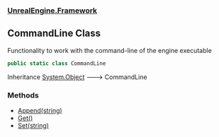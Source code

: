 ### [UnrealEngine.Framework](./UnrealEngine-Framework.md 'UnrealEngine.Framework')
## CommandLine Class
Functionality to work with the command-line of the engine executable  
```csharp
public static class CommandLine
```
Inheritance [System.Object](https://docs.microsoft.com/en-us/dotnet/api/System.Object 'System.Object') &#129106; CommandLine  
### Methods
- [Append(string)](./CommandLine-Append(string).md 'UnrealEngine.Framework.CommandLine.Append(string)')
- [Get()](./CommandLine-Get().md 'UnrealEngine.Framework.CommandLine.Get()')
- [Set(string)](./CommandLine-Set(string).md 'UnrealEngine.Framework.CommandLine.Set(string)')

